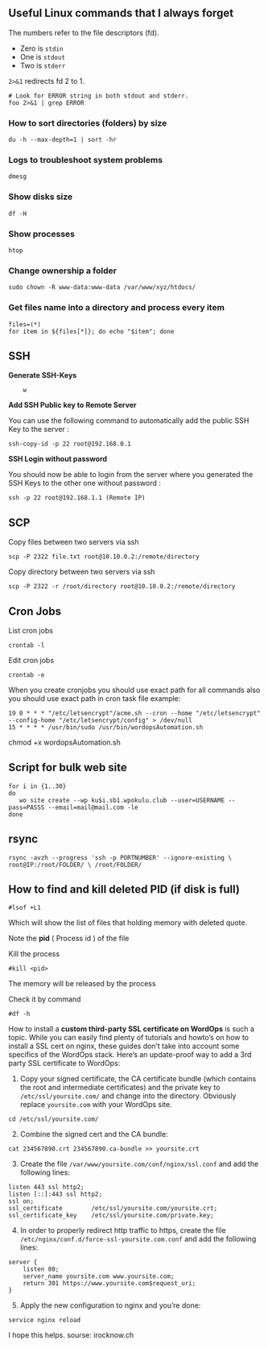 ## Useful Linux commands that I always forget

The numbers refer to the file descriptors (fd).

-   Zero is `stdin`
-   One is `stdout`
-   Two is `stderr`

`2>&1` redirects fd 2 to 1.
```
# Look for ERROR string in both stdout and stderr.
foo 2>&1 | grep ERROR
```

### How to sort directories (folders) by size    
    du -h --max-depth=1 | sort -hr

### Logs to troubleshoot system problems

    dmesg
### Show disks size

    df -H
### Show processes

    htop
### Change ownership a folder

    sudo chown -R www-data:www-data /var/www/xyz/htdocs/

### Get files name into a directory and process every item

    files=(*)
    for item in ${files[*]}; do echo "$item"; done

## SSH
**Generate SSH-Keys**
```
	w
``` 
**Add SSH Public key to Remote Server**

You can use the following command to automatically add the public SSH Key to the server :

    ssh-copy-id -p 22 root@192.168.0.1
**SSH Login without password**

You should now be able to login from the server where you generated the SSH Keys to the other one without password :


    ssh -p 22 root@192.168.1.1 (Remote IP)
## SCP
Copy files between two servers via ssh
```
scp -P 2322 file.txt root@10.10.0.2:/remote/directory
```
Copy directory between two servers via ssh
```
scp -P 2322 -r /root/directory root@10.10.0.2:/remote/directory
```

## Cron Jobs
List cron jobs
```
crontab -l
```
Edit cron jobs
```
crontab -e
```
When you create cronjobs you should use exact path for all commands also you should use exact path in cron task file example:


    19 0 * * * "/etc/letsencrypt"/acme.sh --cron --home "/etc/letsencrypt" --config-home "/etc/letsencrypt/config" > /dev/null
    15 * * * * /usr/bin/sudo /usr/bin/wordopsAutomation.sh

chmod +x wordopsAutomation.sh

## Script for bulk web site

    for i in {1..30}
    do
       wo site create --wp ku$i.sb1.wpokulu.club --user=USERNAME --pass=PASSS --email=mail@mail.com -le
    done

## rsync

    rsync -avzh --progress 'ssh -p PORTNUMBER' --ignore-existing \ root@IP:/root/FOLDER/ \ /root/FOLDER/

## How to find and kill deleted PID (if disk is full)

```
#lsof +L1

```

Which will show the list of files that holding memory with deleted quote.

Note the  **pid**  ( Process id ) of the file

Kill the process

```
#kill <pid>

```

The memory will be released by the process

Check it by command

```
#df -h
```


How to install a **custom third-party SSL certificate on WordOps** is such a topic. While you can easily find plenty of tutorials and howto’s on how to install a SSL cert on nginx, these guides don’t take into account some specifics of the WordOps stack. Here’s an update-proof way to add a 3rd party SSL certificate to WordOps:

1. Copy your signed certificate, the CA certificate bundle (which contains the root and intermediate certificates) and the private key to `/etc/ssl/yoursite.com/` and change into the directory. Obviously replace `yoursite.com` with your WordOps site.

```
cd /etc/ssl/yoursite.com/
```

2. Combine the signed cert and the CA bundle:

```
cat 234567890.crt 234567890.ca-bundle >> yoursite.crt
```

3. Create the file `/var/www/yoursite.com/conf/nginx/ssl.conf` and add the following lines:

```
listen 443 ssl http2;
listen [::]:443 ssl http2;
ssl on;
ssl_certificate        /etc/ssl/yoursite.com/yoursite.crt;
ssl_certificate_key    /etc/ssl/yoursite.com/private.key;
```

4. In order to properly redirect http traffic to https, create the file `/etc/nginx/conf.d/force-ssl-yoursite.com.conf` and add the following lines:

```
server {
    listen 80;
    server_name yoursite.com www.yoursite.com;
    return 301 https://www.yoursite.com$request_uri;
}
```

5. Apply the new configuration to nginx and you’re done:

```
service nginx reload
```

I hope this helps.  sourse: irocknow.ch
<!--stackedit_data:
eyJoaXN0b3J5IjpbLTE0OTgxNzYzMzAsOTY1NjQ2ODQ1LC0xMj
MwNTMyNDU5LDk2NTY5MDgzNSwtOTIyMzYzMjMyLDE5MDkyMjc2
MywtMTc5MjAxMjk0NCwxODQ1MTQ0MjE2LDEyNzQzNTgwNjgsMz
I4OTAwNzQ3LDIwMTcyNTM3MywtMTYyODY0MDE3MywtMTkwMDUw
NTM0MSw5ODE5NDU3MTMsMTkzMTExNTg2LC0yMDkzNjM0NjMzLC
0xNDM5OTAzNzEsLTUzMzc0MTcwOF19
-->